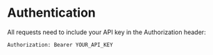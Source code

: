 # Authentication

All requests need to include your API key in the Authorization header:

```
Authorization: Bearer YOUR_API_KEY
```
